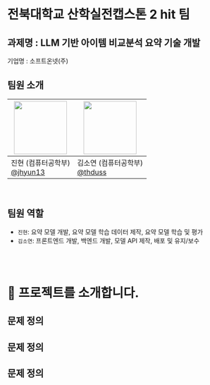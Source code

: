 # 전북대학교 산학실전캡스톤 2 hit 팀
## 과제명 : LLM 기반 아이템 비교분석 요약 기술 개발
  기업명 : 소프트온넷(주)

## 팀원 소개

| <img src="https://avatars.githubusercontent.com/u/122020140?v=4" width = 120> | <img src="https://avatars.githubusercontent.com/u/109056397?v=4" width=120> |
| --- | --- | 
| 진현 (컴퓨터공학부) <br>[@jhyun13](https://github.com/jhyun13) | 김소연 (컴퓨터공학부) <br>[@thduss](https://github.com/thduss) | 

<br/>


## 팀원 역할

- `진현`: 요약 모델 개발, 요약 모델 학습 데이터 제작, 요약 모델 학습 및 평가
- `김소연`: 프론트엔드 개발, 백엔드 개발, 모델 API 제작, 배포 및 유지/보수

  
<br/><br/>

# 🙌 프로젝트를 소개합니다.

## 문제 정의
## 문제 정의
## 문제 정의

